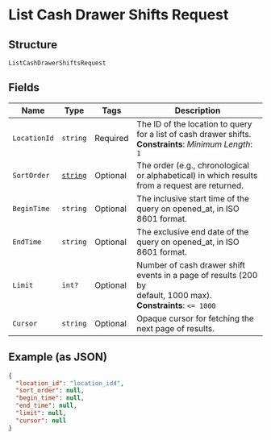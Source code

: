 
# List Cash Drawer Shifts Request

## Structure

`ListCashDrawerShiftsRequest`

## Fields

| Name | Type | Tags | Description |
|  --- | --- | --- | --- |
| `LocationId` | `string` | Required | The ID of the location to query for a list of cash drawer shifts.<br>**Constraints**: *Minimum Length*: `1` |
| `SortOrder` | [`string`](../../doc/models/sort-order.md) | Optional | The order (e.g., chronological or alphabetical) in which results from a request are returned. |
| `BeginTime` | `string` | Optional | The inclusive start time of the query on opened_at, in ISO 8601 format. |
| `EndTime` | `string` | Optional | The exclusive end date of the query on opened_at, in ISO 8601 format. |
| `Limit` | `int?` | Optional | Number of cash drawer shift events in a page of results (200 by<br>default, 1000 max).<br>**Constraints**: `<= 1000` |
| `Cursor` | `string` | Optional | Opaque cursor for fetching the next page of results. |

## Example (as JSON)

```json
{
  "location_id": "location_id4",
  "sort_order": null,
  "begin_time": null,
  "end_time": null,
  "limit": null,
  "cursor": null
}
```

